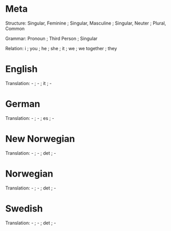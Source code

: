 Meta
====

Structure: Singular, Feminine ; Singular, Masculine ; Singular, Neuter ; Plural, Common

Grammar:   Pronoun ; Third Person ; Singular

Relation:  i ; you ; he ; she ; it ; we ; we together ; they



English
=======

Translation: - ; - ; it ; -



German
======

Translation: - ; - ; es ; -



New Norwegian
=============

Translation: - ; - ; det ; -



Norwegian
=========

Translation: - ; - ; det ; -


Swedish
=======

Translation: - ; - ; det ; -
